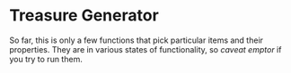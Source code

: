 # Treasure Generator

So far, this is only a few functions that pick particular items and their properties. They are in various states of functionality, so *caveat emptor* if you try to run them.
